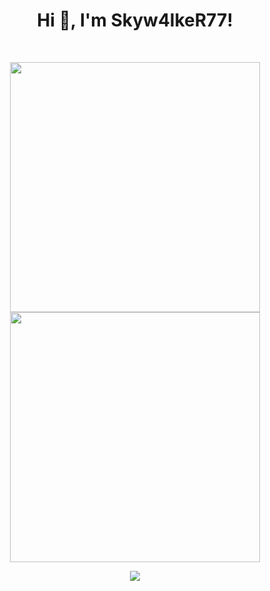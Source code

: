 <h1 align="center">Hi 👋, I'm Skyw4lkeR77!</h1>
<br>

<p align = "center">
  <img src = "https://github-readme-stats.vercel.app/api?username=Skyw4lkeR77&show_icons=true&theme=bear" width = 400>
  <img src = "https://github-readme-streak-stats.herokuapp.com?user=Skyw4lkeR77&theme=dark&hide_border=true" width = 400>
</p>

<p align="center">
    <a href="https://t.me/github.com/Skyw4lkeR77"><img src="https://img.shields.io/badge/github-0088CC.svg?style=for-the-badge&logo=github&logoColor=white"/></a>
</p>
